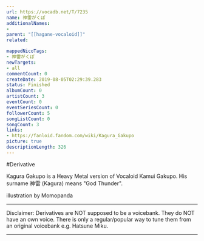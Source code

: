 ```yaml
---
url: https://vocadb.net/T/7235
name: 神雷がくぽ
additionalNames: 
- 
parent: "[[hagane-vocaloid]]"
related:

mappedNicoTags:
- 神雷がくぽ
newTargets:
- all
commentCount: 0
createDate: 2019-08-05T02:29:39.283
status: Finished
albumCount: 0
artistCount: 3
eventCount: 0
eventSeriesCount: 0
followerCount: 5
songListCount: 0
songCount: 3
links: 
- https://fanloid.fandom.com/wiki/Kagura_Gakupo
picture: true
descriptionLength: 326
---
```


#Derivative

Kagura Gakupo is a Heavy Metal version of Vocaloid Kamui Gakupo. His surname 神雷 (Kagura) means "God Thunder".

illustration by Momopanda
___
Disclaimer:
Derivatives are NOT supposed to be a voicebank. They do NOT have an own voice. There is only a regular/popular way to tune them from an original voicebank e.g. Hatsune Miku.

---


